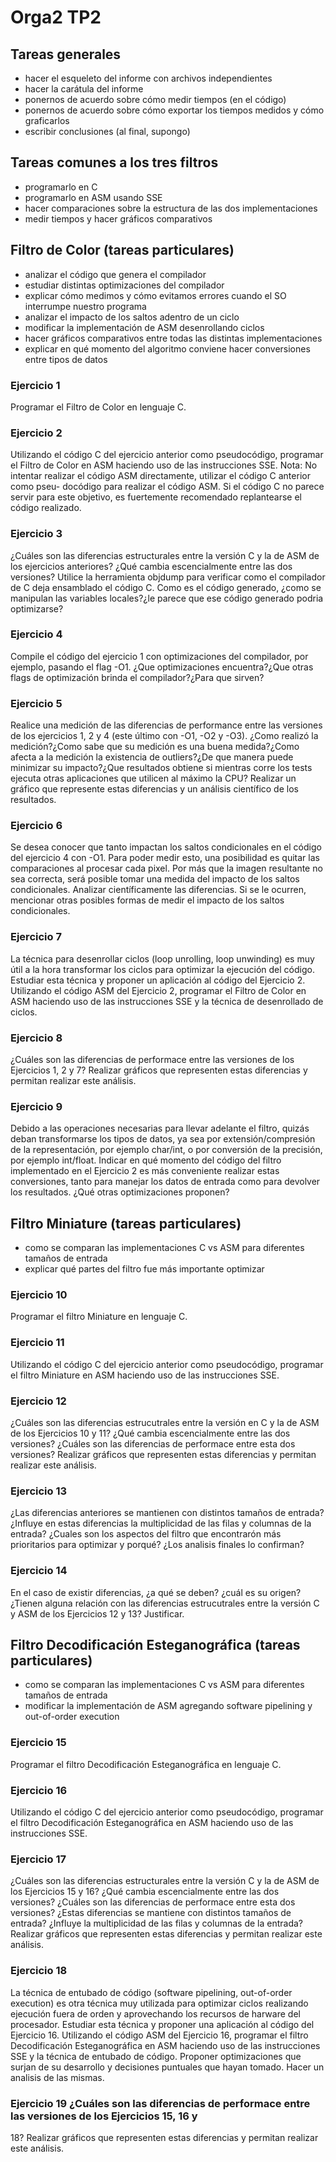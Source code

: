 # Orga2 TP2

## Tareas generales
* hacer el esqueleto del informe con archivos independientes
* hacer la carátula del informe
* ponernos de acuerdo sobre cómo medir tiempos (en el código)
* ponernos de acuerdo sobre cómo exportar los tiempos medidos y cómo graficarlos
* escribir conclusiones (al final, supongo)

## Tareas comunes a los tres filtros
* programarlo en C
* programarlo en ASM usando SSE
* hacer comparaciones sobre la estructura de las dos implementaciones
* medir tiempos y hacer gráficos comparativos

## Filtro de Color (tareas particulares)
* analizar el código que genera el compilador
* estudiar distintas optimizaciones del compilador
* explicar cómo medimos y cómo evitamos errores cuando el SO interrumpe nuestro programa
* analizar el impacto de los saltos adentro de un ciclo
* modificar la implementación de ASM desenrollando ciclos
* hacer gráficos comparativos entre todas las distintas implementaciones
* explicar en qué momento del algoritmo conviene hacer conversiones entre tipos de datos

### Ejercicio 1
Programar el Filtro de Color en lenguaje C.

### Ejercicio 2
Utilizando el código C del ejercicio anterior como pseudocódigo, programar el Filtro de Color en
ASM haciendo uso de las instrucciones SSE.
Nota: No intentar realizar el código ASM directamente, utilizar el código C anterior como pseu-
docódigo para realizar el código ASM. Si el código C no parece servir para este objetivo, es fuertemente
recomendado replantearse el código realizado.

### Ejercicio 3
¿Cuáles son las diferencias estructurales entre la versión C y la de ASM de los ejercicios anteriores?
¿Qué cambia escencialmente entre las dos versiones? Utilice la herramienta objdump para verificar como
el compilador de C deja ensamblado el código C. Como es el código generado, ¿como se manipulan las
variables locales?¿le parece que ese código generado podria optimizarse?

### Ejercicio 4
Compile el código del ejercicio 1 con optimizaciones del compilador, por ejemplo, pasando el flag
-O1. ¿Que optimizaciones encuentra?¿Que otras flags de optimización brinda el compilador?¿Para que
sirven?

### Ejercicio 5
Realice una medición de las diferencias de performance entre las versiones de los ejercicios 1, 2 y
4 (este último con -O1, -O2 y -O3).
¿Como realizó la medición?¿Como sabe que su medición es una buena medida?¿Como afecta a la
medición la existencia de outliers?¿De que manera puede minimizar su impacto?¿Que resultados
obtiene si mientras corre los tests ejecuta otras aplicaciones que utilicen al máximo la CPU? Realizar
un gráfico que represente estas diferencias y un análisis científico de los resultados.

### Ejercicio 6
Se desea conocer que tanto impactan los saltos condicionales en el código del ejercicio 4 con -O1.
Para poder medir esto, una posibilidad es quitar las comparaciones al procesar cada pixel. Por más
que la imagen resultante no sea correcta, será posible tomar una medida del impacto de los saltos
condicionales. Analizar científicamente las diferencias. Si se le ocurren, mencionar otras posibles formas
de medir el impacto de los saltos condicionales.

### Ejercicio 7
La técnica para desenrollar ciclos (loop unrolling, loop unwinding) es muy útil a la hora transformar
los ciclos para optimizar la ejecución del código.
Estudiar esta técnica y proponer un aplicación al código del Ejercicio 2.
Utilizando el código ASM del Ejercicio 2, programar el Filtro de Color en ASM haciendo uso de
las instrucciones SSE y la técnica de desenrollado de ciclos.

### Ejercicio 8
¿Cuáles son las diferencias de performace entre las versiones de los Ejercicios 1, 2 y 7?
Realizar gráficos que representen estas diferencias y permitan realizar este análisis.

### Ejercicio 9
Debido a las operaciones necesarias para llevar adelante el filtro, quizás deban transformarse los
tipos de datos, ya sea por extensión/compresión de la representación, por ejemplo char/int, o por
conversión de la precisión, por ejemplo int/float.
Indicar en qué momento del código del filtro implementado en el Ejercicio 2 es más conveniente
realizar estas conversiones, tanto para manejar los datos de entrada como para devolver los resultados.
¿Qué otras optimizaciones proponen?

## Filtro Miniature (tareas particulares)
* como se comparan las implementaciones C vs ASM para diferentes tamaños de entrada
* explicar qué partes del filtro fue más importante optimizar

### Ejercicio 10
Programar el filtro Miniature en lenguaje C.

### Ejercicio 11
Utilizando el código C del ejercicio anterior como pseudocódigo, programar el filtro Miniature en
ASM haciendo uso de las instrucciones SSE.

### Ejercicio 12
¿Cuáles son las diferencias estrucutrales entre la versión en C y la de ASM de los Ejercicios 10 y
11?
¿Qué cambia escencialmente entre las dos versiones?
¿Cuáles son las diferencias de performace entre esta dos versiones?
Realizar gráficos que representen estas diferencias y permitan realizar este análisis.

### Ejercicio 13
¿Las diferencias anteriores se mantienen con distintos tamaños de entrada?
¿Influye en estas diferencias la multiplicidad de las filas y columnas de la entrada?
¿Cuales son los aspectos del filtro que encontrarón más prioritarios para optimizar y porqué? ¿Los
analisis finales lo confirman?

### Ejercicio 14
En el caso de existir diferencias, ¿a qué se deben? ¿cuál es su origen? ¿Tienen alguna relación con
las diferencias estrucutrales entre la versión C y ASM de los Ejercicios 12 y 13? Justificar.

## Filtro Decodificación Esteganográfica (tareas particulares)
* como se comparan las implementaciones C vs ASM para diferentes tamaños de entrada
* modificar la implementación de ASM agregando software pipelining y out-of-order execution

### Ejercicio 15
Programar el filtro Decodificación Esteganográfica en lenguaje C.

### Ejercicio 16
Utilizando el código C del ejercicio anterior como pseudocódigo, programar el filtro Decodificación
Esteganográfica en ASM haciendo uso de las instrucciones SSE.

### Ejercicio 17
¿Cuáles son las diferencias estructurales entre la versión C y la de ASM de los Ejercicios 15 y 16?
¿Qué cambia escencialmente entre las dos versiones?
¿Cuáles son las diferencias de performace entre esta dos versiones?
¿Estas diferencias se mantiene con distintos tamaños de entrada?
¿Influye la multiplicidad de las filas y columnas de la entrada?
Realizar gráficos que representen estas diferencias y permitan realizar este análisis.

### Ejercicio 18
La técnica de entubado de código (software pipelining, out-of-order execution) es otra técnica muy
utilizada para optimizar ciclos realizando ejecución fuera de orden y aprovechando los recursos de
harware del procesador.
Estudiar esta técnica y proponer una aplicación al código del Ejercicio 16.
Utilizando el código ASM del Ejercicio 16, programar el filtro Decodificación Esteganográfica en
ASM haciendo uso de las instrucciones SSE y la técnica de entubado de código.
Proponer optimizaciones que surjan de su desarrollo y decisiones puntuales que hayan tomado.
Hacer un analisis de las mismas.

### Ejercicio 19 ¿Cuáles son las diferencias de performace entre las versiones de los Ejercicios 15, 16 y
18?
Realizar gráficos que representen estas diferencias y permitan realizar este análisis.